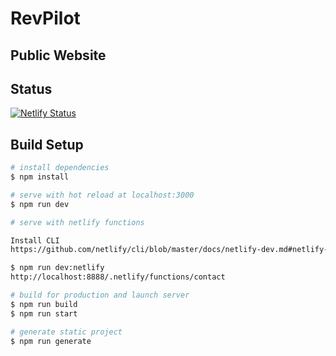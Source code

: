 # RevPilot
## Public Website

## Status

[![Netlify Status](https://api.netlify.com/api/v1/badges/272d50e2-d2b6-4630-8c6b-39d7f710044d/deploy-status)](https://app.netlify.com/sites/revpilot/deploys)


## Build Setup

```bash
# install dependencies
$ npm install

# serve with hot reload at localhost:3000
$ npm run dev

# serve with netlify functions

Install CLI
https://github.com/netlify/cli/blob/master/docs/netlify-dev.md#netlify-functions

$ npm run dev:netlify
http://localhost:8888/.netlify/functions/contact

# build for production and launch server
$ npm run build
$ npm run start

# generate static project
$ npm run generate
```